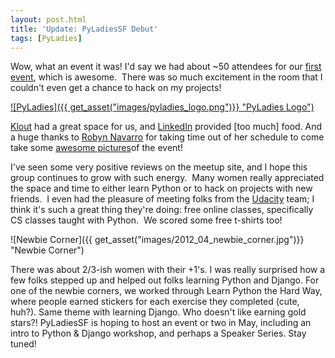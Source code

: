 ```yaml
---
layout: post.html
title: 'Update: PyLadiesSF Debut'
tags: [PyLadies]
---
```


Wow, what an event it was! I'd say we had about \~50 attendees for our [first event][event], which is awesome.  There was so much excitement in the room that I couldn't even get a chance to hack on my projects!  

[![PyLadies]({{ get_asset("images/pyladies_logo.png")}} "PyLadies Logo")](http://pyladies)

[Klout][Klout] had a great space for us, and [LinkedIn][LinkedIn] provided [too much] food. And a huge thanks to [Robyn Navarro][photographer] for taking time out of her schedule to come take some [awesome pictures][pics]of the event! 


I've seen some very positive reviews on the meetup site, and I hope this group continues to grow with such energy.  Many women really appreciated the space and time to either learn Python or to hack on projects with new friends.  I even had the pleasure of meeting folks from the [Udacity][Udacity] team; I think it's such a great thing they're doing: free online classes, specifically CS classes taught with Python.  We scored some free t-shirts too! 

![Newbie Corner]({{ get_asset("images/2012_04_newbie_corner.jpg")}} "Newbie Corner") 

There was about 2/3-ish women with their +1's. I was really surprised how a few folks stepped up and helped out folks learning Python and Django. For one of the newbie corners, we worked through Learn Python the Hard Way, where people earned stickers for each exercise they completed (cute, huh?). Same theme with learning Django. Who doesn't like earning gold stars?! PyLadiesSF is hoping to host an event or two in May, including an intro to Python & Django workshop, and perhaps a Speaker Series. Stay tuned! 

[event]: http://www.meetup.com/pyladiessf "Event Page"
[Klout]: http://klout.com "Klout"
[LinkedIn]: http://linkedin.com "LinkedIn"
[photographer]: http://www.robynnavarro.net/ "Robyn Navarro"
[pics]: http://www.meetup.com/PyLadiesSF/photos/7810542/# "Event Pictures"
[Udacity]: http://www.udacity.com "Udacity"